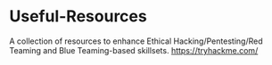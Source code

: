 # Useful-Resources
A collection of resources to enhance Ethical Hacking/Pentesting/Red Teaming and Blue Teaming-based skillsets.
https://tryhackme.com/

                                                                           
